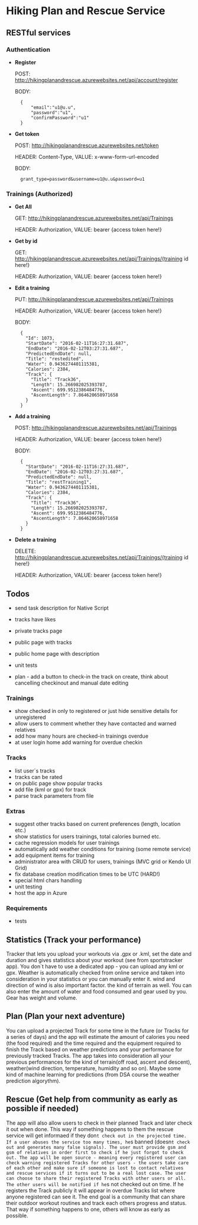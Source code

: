 # Hiking Plan and Rescue Service

## RESTful services

### Authentication

- __Register__

    POST: http://hikingplanandrescue.azurewebsites.net/api/account/register

    BODY:

        {
            "email":"u1@u.u",
            "password":"u1",
            "confirmPassword":"u1"
        }

- __Get token__

    POST: http://hikingplanandrescue.azurewebsites.net/token
    
    HEADER: Content-Type, VALUE: x-www-form-url-encoded

    BODY:

        grant_type=password&username=u1@u.u&password=u1
    

### Trainings (Authorized)

- __Get All__

    GET: http://hikingplanandrescue.azurewebsites.net/api/Trainings
    
    HEADER: Authorization, VALUE: bearer {access token here!}

- __Get by id__

    GET: http://hikingplanandrescue.azurewebsites.net/api/Trainings/{training id here!}
    
    HEADER: Authorization, VALUE: bearer {access token here!}

- __Edit a training__

    PUT: http://hikingplanandrescue.azurewebsites.net/api/Trainings

    HEADER: Authorization, VALUE: bearer {access token here!}

    BODY:

        {
          "Id": 1073,
          "StartDate": "2016-02-11T16:27:31.687",
          "EndDate": "2016-02-12T03:27:31.687",
          "PredictedEndDate": null,
          "Title": "restedited",
          "Water": 0.9436274401115381,
          "Calories": 2384,
          "Track": {
            "Title": "Track36",
            "Length": 15.266982025393787,
            "Ascent": 699.9512386484776,
            "AscentLength": 7.864620658971658
          }
        } 

- __Add a training__

    POST: http://hikingplanandrescue.azurewebsites.net/api/Trainings

    HEADER: Authorization, VALUE: bearer {access token here!}

    BODY:

        {
          "StartDate": "2016-02-11T16:27:31.687",
          "EndDate": "2016-02-12T03:27:31.687",
          "PredictedEndDate": null,
          "Title": "restTraining1",
          "Water": 0.9436274401115381,
          "Calories": 2384,
          "Track": {
            "Title": "Track36",
            "Length": 15.266982025393787,
            "Ascent": 699.9512386484776,
            "AscentLength": 7.864620658971658
          }
        }

- __Delete a training__

    DELETE: http://hikingplanandrescue.azurewebsites.net/api/Trainings/{training id here!}

    HEADER: Authorization, VALUE: bearer {access token here!}

## Todos

- send task description for Native Script

- tracks have likes
- private tracks page
- public page with tracks

- public home page with description

- unit tests

- plan - add a button to check-in the track on create, think about cancelling checkinout and manual date editing

### Trainings
- show checked in only to registered or just hide sensitive details for unregistered
- allow users to comment whether they have contacted and warned relatives
- add how many hours are checked-in trainings overdue
- at user login home add warning for overdue checkin

### Tracks
- list user\`s tracks
- tracks can be rated
- on public page show popular tracks
- add file (kml or gpx) for track
- parse track parameters from file

### Extras
- suggest other tracks based on current preferences (length, location etc.)
- show statistics for users trainings, total calories burned etc.
- cache regression models for user trainings
- automatically add weather conditions for training (some remote service)
- add equipment items for training
- administrator area with CRUD for users, trainings (MVC grid or Kendo UI Grid)
- fix database creation modification times to be UTC (HARD!)
- special html chars handling
- unit testing
- host the app in Azure

### Requirements
- tests

## Statistics (Track your performance)

Tracker that lets you upload your workouts via .gpx or .kml, set the date and duration and gives statistics about your workout (see from sportstracker app).
You don`t have to use a dedicated app - you can upload any kml or gpx.
Weather is automatically checked from online service and taken into consideration in your statistics or you can manually enter it. wind and direction of wind is also important factor. the kind of terrain as well. You can also enter the amount of water and food consumed and gear used by you. Gear has weight and volume.

## Plan (Plan your next adventure)
You can upload a projected Track for some time in the future (or Tracks for a series of days) and the app will estimate the amount of calories you need (the food required) and the time required and the equipment required to finish the Track based on weather predictions and your performance for previously tracked Tracks. The app takes into consideration all your previous performances for the kind of terrain(off road, ascent and descent), weather(wind direction, temperature, humidity and so on). Maybe some kind of machine learning for predictions (from DSA course the weather prediction algorythm).

## Rescue (Get help from community as early as possible if needed)
The app will also allow users to check in their planned Track and later check it out when done. This way if something happens to them the rescue service will get informaed if they don`t check out in the projected time. If a user abuses the service too many times, he`s banned (doesn`t check out and generates many false signals). The user must provide gsm and gsm of relatives in order first to check if he just forgot to check out.
The app will be open source - meaning every registered user can check warning registered Tracks for other users - the users take care of each other and make sure if someone is lost to contact relatives and rescue services if it turns out to be a real lost case. The user can choose to share their registered Tracks with other users or all. The other users will be notified if he`s not checked out on time. If he registers the Track publicly it will appear in overdue Tracks list where anyone registered can see it.
The end goal is a community that can share their outdoor workout routines and track each others progress and status. That way if something happens to one, others will know as early as possible.
